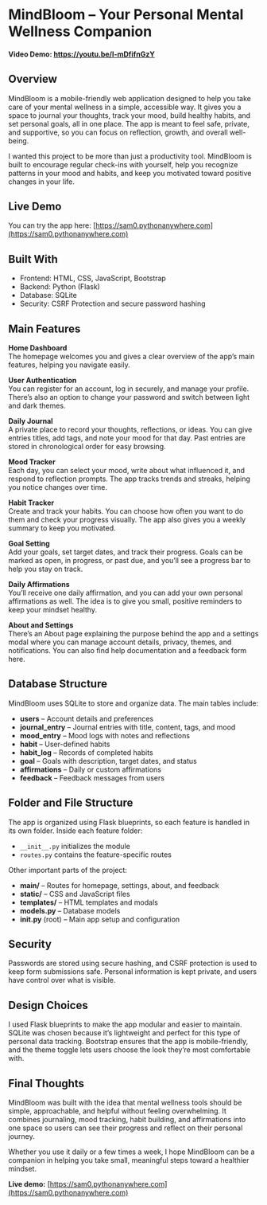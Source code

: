 # MindBloom – Your Personal Mental Wellness Companion

#### Video Demo: [<https://youtu.be/I-mDfifnGzY>](https://youtu.be/I-mDfifnGzY)

## Overview
MindBloom is a mobile-friendly web application designed to help you take care of your mental wellness in a simple, accessible way. It gives you a space to journal your thoughts, track your mood, build healthy habits, and set personal goals, all in one place. The app is meant to feel safe, private, and supportive, so you can focus on reflection, growth, and overall well-being.

I wanted this project to be more than just a productivity tool. MindBloom is built to encourage regular check-ins with yourself, help you recognize patterns in your mood and habits, and keep you motivated toward positive changes in your life.

## Live Demo
You can try the app here: [https://sam0.pythonanywhere.com](https://sam0.pythonanywhere.com)

## Built With
- Frontend: HTML, CSS, JavaScript, Bootstrap
- Backend: Python (Flask)
- Database: SQLite
- Security: CSRF Protection and secure password hashing

## Main Features

**Home Dashboard**  
The homepage welcomes you and gives a clear overview of the app’s main features, helping you navigate easily.

**User Authentication**  
You can register for an account, log in securely, and manage your profile. There’s also an option to change your password and switch between light and dark themes.

**Daily Journal**  
A private place to record your thoughts, reflections, or ideas. You can give entries titles, add tags, and note your mood for that day. Past entries are stored in chronological order for easy browsing.

**Mood Tracker**  
Each day, you can select your mood, write about what influenced it, and respond to reflection prompts. The app tracks trends and streaks, helping you notice changes over time.

**Habit Tracker**  
Create and track your habits. You can choose how often you want to do them and check your progress visually. The app also gives you a weekly summary to keep you motivated.

**Goal Setting**  
Add your goals, set target dates, and track their progress. Goals can be marked as open, in progress, or past due, and you’ll see a progress bar to help you stay on track.

**Daily Affirmations**  
You’ll receive one daily affirmation, and you can add your own personal affirmations as well. The idea is to give you small, positive reminders to keep your mindset healthy.

**About and Settings**  
There’s an About page explaining the purpose behind the app and a settings modal where you can manage account details, privacy, themes, and notifications. You can also find help documentation and a feedback form here.

## Database Structure
MindBloom uses SQLite to store and organize data. The main tables include:

- **users** – Account details and preferences
- **journal_entry** – Journal entries with title, content, tags, and mood
- **mood_entry** – Mood logs with notes and reflections
- **habit** – User-defined habits
- **habit_log** – Records of completed habits
- **goal** – Goals with description, target dates, and status
- **affirmations** – Daily or custom affirmations
- **feedback** – Feedback messages from users

## Folder and File Structure
The app is organized using Flask blueprints, so each feature is handled in its own folder. Inside each feature folder:
- `__init__.py` initializes the module
- `routes.py` contains the feature-specific routes

Other important parts of the project:
- **main/** – Routes for homepage, settings, about, and feedback
- **static/** – CSS and JavaScript files
- **templates/** – HTML templates and modals
- **models.py** – Database models
- **__init__.py** (root) – Main app setup and configuration

## Security
Passwords are stored using secure hashing, and CSRF protection is used to keep form submissions safe. Personal information is kept private, and users have control over what is visible.

## Design Choices
I used Flask blueprints to make the app modular and easier to maintain. SQLite was chosen because it’s lightweight and perfect for this type of personal data tracking. Bootstrap ensures that the app is mobile-friendly, and the theme toggle lets users choose the look they’re most comfortable with.

## Final Thoughts
MindBloom was built with the idea that mental wellness tools should be simple, approachable, and helpful without feeling overwhelming. It combines journaling, mood tracking, habit building, and affirmations into one space so users can see their progress and reflect on their personal journey.

Whether you use it daily or a few times a week, I hope MindBloom can be a companion in helping you take small, meaningful steps toward a healthier mindset.

**Live demo:** [https://sam0.pythonanywhere.com](https://sam0.pythonanywhere.com)
